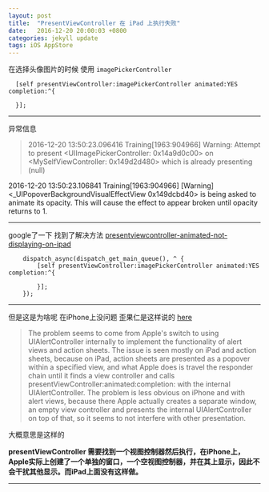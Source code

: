 ```yaml
---
layout: post
title:  "PresentViewController 在 iPad 上执行失败"
date:   2016-12-20 20:00:03 +0800
categories: jekyll update
tags: iOS AppStore
---
```


在选择头像图片的时候 使用  ``` imagePickerController ```

```
  [self presentViewController:imagePickerController animated:YES completion:^{
            
  }];
```

---

异常信息

>2016-12-20 13:50:23.096416 Training[1963:904966] Warning: Attempt to present <UIImagePickerController: 0x14a9d0c00>  on <MySelfViewController: 0x149d2d480> which is already presenting (null)
>
2016-12-20 13:50:23.106841 Training[1963:904966] [Warning] <_UIPopoverBackgroundVisualEffectView 0x149dcbd40> is being asked to animate its opacity. This will cause the effect to appear broken until opacity returns to 1.

---

google了一下 找到了解决方法 [presentviewcontroller-animated-not-displaying-on-ipad](http://stackoverflow.com/questions/32380967/presentviewcontroller-animated-not-displaying-on-ipad)

```
    dispatch_async(dispatch_get_main_queue(), ^ {
        [self presentViewController:imagePickerController animated:YES completion:^{
            
        }];
    });
```

---


但是这是为啥呢 在iPhone上没问题 歪果仁是这样说的 [here](http://stackoverflow.com/questions/24854802/presenting-a-view-controller-modally-from-an-action-sheets-delegate-in-ios8-i/24854803#24854803)

>The problem seems to come from Apple's switch to using UIAlertController internally to implement the functionality of alert views and action sheets. The issue is seen mostly on iPad and action sheets, because on iPad, action sheets are presented as a popover within a specified view, and what Apple does is travel the responder chain until it finds a view controller and calls presentViewController:animated:completion: with the internal UIAlertController. The problem is less obvious on iPhone and with alert views, because there Apple actually creates a separate window, an empty view controller and presents the internal UIAlertController on top of that, so it seems to not interfere with other presentation.

大概意思是这样的

**presentViewController 需要找到一个视图控制器然后执行，在iPhone上，Apple实际上创建了一个单独的窗口，一个空视图控制器，并在其上显示，因此不会干扰其他显示。而iPad上面没有这样做。**

---






